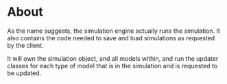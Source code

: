 # About
As the name suggests, the simulation engine actually runs the simulation. It also contains the code needed to save and load simulations as requested by the client.

It will own the simulation object, and all models within, and run the updater classes for each type of model that is in the simulation and is requested to be updated.